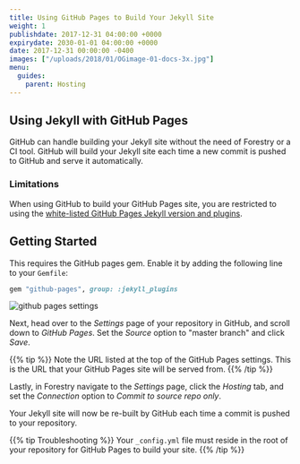 ```yaml
---
title: Using GitHub Pages to Build Your Jekyll Site
weight: 1
publishdate: 2017-12-31 04:00:00 +0000
expirydate: 2030-01-01 04:00:00 +0000
date: 2017-12-31 00:00:00 -0400
images: ["/uploads/2018/01/OGimage-01-docs-3x.jpg"]
menu:
  guides:
    parent: Hosting
---
```

## Using Jekyll with GitHub Pages
GitHub can handle building your Jekyll site without the need of Forestry or a CI tool. GitHub will build your Jekyll site each time a new commit is pushed to GitHub and serve it automatically.

### Limitations
When using GitHub to build your GitHub Pages site, you are restricted to using the [white-listed GitHub Pages Jekyll version and plugins](https://pages.github.com/versions/).

## Getting Started
This requires the GitHub pages gem. Enable it by adding the following line to your `Gemfile`:

```ruby
gem "github-pages", group: :jekyll_plugins
```

![github pages settings](/uploads/2017/12/branch-management.png)

Next, head over to the *Settings* page of your repository in GitHub, and scroll down to *GitHub Pages*. Set the *Source* option to "master branch" and click *Save*.

{{% tip %}}
Note the URL listed at the top of the GitHub Pages settings. This is the URL that your GitHub Pages site will be served from.
{{% /tip %}}

Lastly, in Forestry navigate to the *Settings* page, click the *Hosting* tab, and set the *Connection* option to *Commit to source repo only*.

Your Jekyll site will now be re-built by GitHub each time a commit is pushed to your repository.

{{% tip Troubleshooting %}}
Your `_config.yml` file must reside in the root of your repository for GitHub Pages to build your site.
{{% /tip %}}